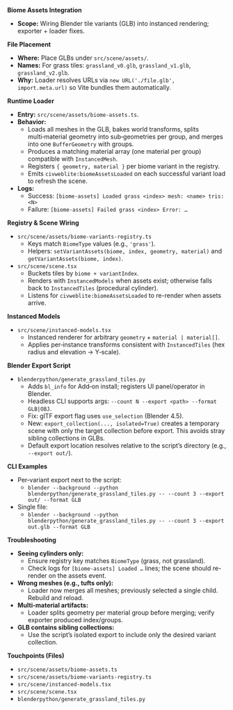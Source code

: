 **Biome Assets Integration**

- **Scope:** Wiring Blender tile variants (GLB) into instanced rendering; exporter + loader fixes.

**File Placement**

- **Where:** Place GLBs under `src/scene/assets/`.
- **Names:** For grass tiles: `grassland_v0.glb`, `grassland_v1.glb`, `grassland_v2.glb`.
- **Why:** Loader resolves URLs via `new URL('./file.glb', import.meta.url)` so Vite bundles them automatically.

**Runtime Loader**

- **Entry:** `src/scene/assets/biome-assets.ts`.
- **Behavior:**
  - Loads all meshes in the GLB, bakes world transforms, splits multi‑material geometry into sub‑geometries per group, and merges into one `BufferGeometry` with groups.
  - Produces a matching material array (one material per group) compatible with `InstancedMesh`.
  - Registers `{ geometry, material }` per biome variant in the registry.
  - Emits `civweblite:biomeAssetsLoaded` on each successful variant load to refresh the scene.
- **Logs:**
  - Success: `[biome-assets] Loaded grass <index> mesh: <name> tris: <N>`
  - Failure: `[biome-assets] Failed grass <index> Error: …`

**Registry & Scene Wiring**

- `src/scene/assets/biome-variants-registry.ts`
  - Keys match `BiomeType` values (e.g., `'grass'`).
  - Helpers: `setVariantAssets(biome, index, geometry, material)` and `getVariantAssets(biome, index)`.
- `src/scene/scene.tsx`
  - Buckets tiles by `biome + variantIndex`.
  - Renders with `InstancedModels` when assets exist; otherwise falls back to `InstancedTiles` (procedural cylinder).
  - Listens for `civweblite:biomeAssetsLoaded` to re-render when assets arrive.

**Instanced Models**

- `src/scene/instanced-models.tsx`
  - Instanced renderer for arbitrary `geometry` + `material | material[]`.
  - Applies per‑instance transforms consistent with `InstancedTiles` (hex radius and elevation → Y‑scale).

**Blender Export Script**

- `blenderpython/generate_grassland_tiles.py`
  - Adds `bl_info` for Add‑on install; registers UI panel/operator in Blender.
  - Headless CLI supports args: `--count N --export <path> --format GLB|OBJ`.
  - Fix: glTF export flag uses `use_selection` (Blender 4.5).
  - New: `export_collection(..., isolated=True)` creates a temporary scene with only the target collection before export. This avoids stray sibling collections in GLBs.
  - Default export location resolves relative to the script’s directory (e.g., `--export out/`).

**CLI Examples**

- Per‑variant export next to the script:
  - `blender --background --python blenderpython/generate_grassland_tiles.py -- --count 3 --export out/ --format GLB`
- Single file:
  - `blender --background --python blenderpython/generate_grassland_tiles.py -- --count 3 --export out.glb --format GLB`

**Troubleshooting**

- **Seeing cylinders only:**
  - Ensure registry key matches `BiomeType` (grass, not grassland).
  - Check logs for `[biome-assets] Loaded …` lines; the scene should re-render on the assets event.
- **Wrong meshes (e.g., tufts only):**
  - Loader now merges all meshes; previously selected a single child. Rebuild and reload.
- **Multi‑material artifacts:**
  - Loader splits geometry per material group before merging; verify exporter produced index/groups.
- **GLB contains sibling collections:**
  - Use the script’s isolated export to include only the desired variant collection.

**Touchpoints (Files)**

- `src/scene/assets/biome-assets.ts`
- `src/scene/assets/biome-variants-registry.ts`
- `src/scene/instanced-models.tsx`
- `src/scene/scene.tsx`
- `blenderpython/generate_grassland_tiles.py`

